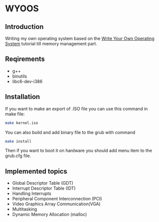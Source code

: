 # WYOOS

## Introduction
Writing my own operating system based on the [Write Your Own Operating System](http://wyoos.org/) tutorial till memory management part.
## Reqirements
 - g++
 - binutils
 - libc6-dev-i386
## Installation
If you want to make an export of .ISO file you can use this command in make file:
```bash
make kernel.iso
```
You can also build and add binary file to the grub with command
```bash
make install
```
Then if you want to boot it on hardware you should add menu item to the grub.cfg file.

## Implemented topics

 - Global Descriptor Table (GDT)
 - Interrupt Descriptor Table (IDT)
 - Handling Interrupts
 - Peripheral Component Interconnection (PCI)
 - Video Graphics Array Communication(VGA)
 - Multitasking
 - Dynamic Memory Allocation (malloc)
